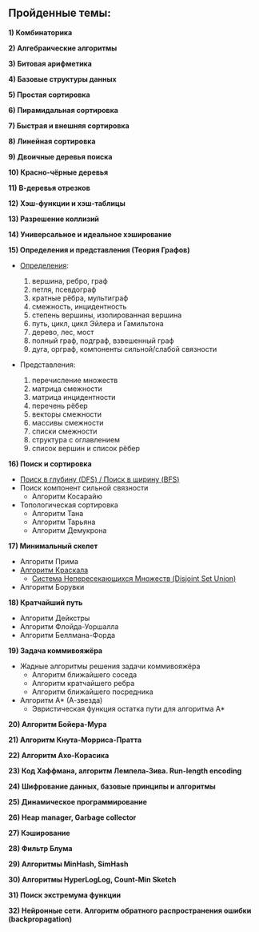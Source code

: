 ## Пройденные темы:

**1) Комбинаторика**

**2) Алгебраические алгоритмы**

**3) Битовая арифметика**

**4) Базовые структуры данных**

**5) Простая сортировка**

**6) Пирамидальная сортировка**

**7) Быстрая и внешняя сортировка**

**8) Линейная сортировка**

**9) Двоичные деревья поиска**

**10) Красно-чёрные деревья**

**11) В-деревья отрезков**

**12) Хэш-функции и хэш-таблицы**

**13) Разрешение коллизий**

**14) Универсальное и идеальное хэширование**

**15) Определения и представления (Теория Графов)**

- [Определения](md_notes/graph_intro.md):
    1. вершина, ребро, граф
    2. петля, псевдограф
    3. кратные рёбра, мультиграф
    4. смежность, инцидентность
    5. степень вершины, изолированная вершина
    6. путь, цикл, цикл Эйлера и Гамильтона
    7. дерево, лес, мост
    8. полный граф, подграф, взвешенный граф
    9. дуга, орграф, компоненты сильной/слабой связности

- Представления:
    1. перечисление множеств
    2. матрица смежности
    3. матрица инцидентности
    4. перечень рёбер
    5. векторы смежности
    6. массивы смежности
    7. списки смежности
    8. структура с оглавлением
    9. список вершин и список рёбер

**16) Поиск и сортировка**

- [Поиск в глубину (DFS) / Поиск в ширину (BFS)](md_notes/graph_bfs_dfs.md)
- Поиск компонент сильной связности
    - Алгоритм Косарайю
- Топологическая сортировка
    - Алгоритм Тана
    - Алгоритм Тарьяна
    - Алгоритм Демукрона

**17) Минимальный скелет**

- Алгоритм Прима
- [Алгоритм Краскала](md_notes/graph_MST.md)
    - [Система Непересекающихся Множеств (Disjoint Set Union)](md_notes/Disjoint_Set_Union_DSU.md)
- Алгоритм Борувки

**18) Кратчайший путь**

- Алгоритм Дейкстры
- Алгоритм Флойда-Уоршалла
- Алгоритм Беллмана-Форда

**19) Задача коммивояжёра**

- Жадные алгоритмы решения задачи коммивояжёра
    - Алгоритм ближайшего соседа
    - Алгоритм кратчайшего ребра
    - Алгоритм ближайшего посредника
- Алгоритм А* (А-звезда)
    - Эвристическая функция остатка пути для алгоритма А*

**20) Алгоритм Бойера-Мура**

**21) Алгоритм Кнута-Морриса-Пратта**

**22) Алгоритм Ахо-Корасика**

**23) Код Хаффмана, алгоритм Лемпела-Зива. Run-length encoding**

**24) Шифрование данных, базовые принципы и алгоритмы**

**25) Динамическое программирование**

**26) Heap manager, Garbage collector**

**27) Кэширование**

**28) Фильтр Блума**

**29) Алгоритмы MinHash, SimHash**

**30) Алгоритмы HyperLogLog, Count-Min Sketch**

**31) Поиск экстремума функции**

**32) Нейронные сети. Алгоритм обратного распространения ошибки (backpropagation)**